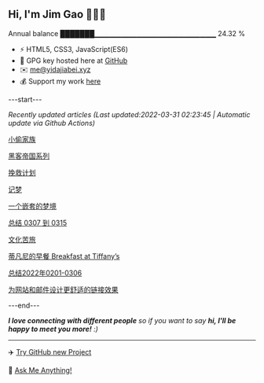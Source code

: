 
<h2>Hi, I'm Jim Gao 👋👨‍💻</h2>

Annual balance    ███████▁▁▁▁▁▁▁▁▁▁▁▁▁▁▁▁▁▁▁▁▁▁▁   24.32 %

- ⚡ HTML5, CSS3, JavaScript(ES6)
- 🔑 GPG key hosted here at [GitHub](https://github.com/tianheg.gpg)
- ✉️ [me@yidajiabei.xyz](mailto:me@yidajiabei.xyz)
- 💰 Support my work [here](https://github.com/tianheg/sponsor)

---start---

*Recently updated articles (Last updated:2022-03-31 02:23:45 | Automatic update via Github Actions)*

[小偷家族](https://www.yidajiabei.xyz/posts/shoplifters/)

[黑客帝国系列](https://www.yidajiabei.xyz/posts/the-matrix/)

[挽救计划](https://www.yidajiabei.xyz/posts/project-hail-mary/)

[记梦](https://www.yidajiabei.xyz/posts/dream-20220323/)

[一个嵌套的梦境](https://www.yidajiabei.xyz/posts/nested-dreamland/)

[总结 0307 到 0315](https://www.yidajiabei.xyz/posts/review-2022-0307-0315/)

[文化苦旅](https://www.yidajiabei.xyz/posts/yuqiuyu-cultural-travails/)

[蒂凡尼的早餐 Breakfast at Tiffany’s](https://www.yidajiabei.xyz/posts/breakfast-at-tiffanys/)

[总结2022年0201-0306](https://www.yidajiabei.xyz/posts/review-2022-0201-0306/)

[为网站和邮件设计更舒适的链接效果](https://www.yidajiabei.xyz/posts/designing-better-links-websites-emails-guideline/)

---end---

<em><b>I love connecting with different people</b> so if you want to say <b>hi, I'll be happy to meet you more!</b> :)</em>

---

✈️ [Try GitHub new Project](https://github.com/users/tianheg/projects/2)

💬 [Ask Me Anything!](https://github.com/tianheg/tianheg/discussions)
